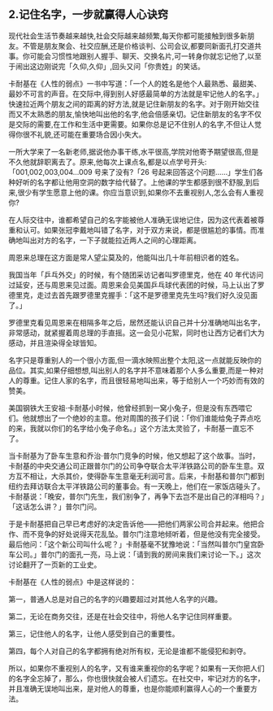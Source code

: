 ## 2.记住名字，一步就赢得人心诀窍
现代社会生活节奏越来越快,社会交际越来越频繁,每天你都可能接触到很多新朋友。不管是朋友聚会、社交应酬,还是价格谈判、公司会议,都要同新面孔打交道共事。你可能会习惯性地跟别人握手、聊天、交换名片,可一转身你就忘记他了,以至于闹出这边刚说完「久仰,久仰」,回头又问「你贵姓」的笑话。


卡耐基在《人性的弱点》一书中写道：「一个人的姓名是他个人最熟悉、最甜美、最妙不可言的声音。在交际中,得到别人好感最简单的方法就是牢记他人的名字。」快速拉近两个朋友之间的距离的好方法,就是记住新朋友的名字。对于刚开始交往而又不太熟悉的朋友,愉快地叫出他的名字,他会倍感亲切。记住新朋友的名字不仅是交际的需要,在工作和生活中更需要。如果你总是记不住别人的名字,不但让人觉得你很不礼貌,还可能在重要场合因小失大。


一所大学来了一名新老师,据说他办事干练,水平很高,学院对他寄予期望很高,但是不久他就辞职离去了。原来,他每次上课点名,都是以点学号开头:「001,002,003,004…009 号来了没有?「26 号起来回答这个问题……」学生们各种好听的名字都让他用空洞的数字给代替了。上他课的学生都感到很不舒服,到后来,很少有学生愿意上他的课。你应当意识到,如果你不去重视别人,怎么会有人重视你?


在人际交往中，谁都希望自己的名字能被他人准确无误地记住，因为这代表着被尊重和认可。如果张冠李戴地叫错了名字，对于双方来说，都是很尴尬的事情。而准确地叫出对方的名字，一下子就能拉近两人之间的心理距离。


周恩来总理在这方面是常人望尘莫及的，他能叫出几十年前相识者的姓名。


我国当年「乒乓外交」的时候，有个随团采访记者叫罗德里克，他在 40 年代访问过延安，还与周恩来见过面。周恩来会见美国乒乓球代表团的时候，马上认出了罗德里克，走过去首先跟罗德里克握手：「这不是罗德里克先生吗?我们好久没见面了。」


罗德里克看见周恩来在相隔多年之后，居然还能认识自己并十分准确地叫出名字，非常感动，就紧握着周总理的手直摇。这一会见小花絮，同时也让西方记者们大为感动，并且渲染得全球皆知。


名字只是尊重别人的一个很小方面,但一滴水映照出整个太阳,这一点就能反映你的品位。其实,如果仔细想想,叫出别人的名字并不意味着那个人多么重要,而是一种对人的尊重。记住人家的名字，而且很轻易地叫出来，等于给别人一个巧妙而有效的赞美。


美国钢铁大王安祖·卡耐基小时候，他曾经抓到一窝小兔子，但是没有东西喂它们。他就想出了一个绝妙的主意。他对周围的孩子们说：「你们谁能给兔子弄点吃的来，我就以你们的名字给小兔子命名。」这个方法太灵验了，卡耐基一直忘不了。


当卡耐基为了卧车生意和乔治·普尔门竞争的时候，他又想起了这个故事。当时，卡耐基的中央交通公司正跟普尔门的公司争夺联合太平洋铁路公司的卧车生意。双方互不相让，大杀其价，使得卧车生意毫无利润可言。后来，卡耐基和普尔门都到纽约去拜访联合太平洋铁路公司的董事会。有一天晚上，他们在一家饭店碰头了。卡耐基说：「晚安，普尔门先生，我们别争了，再争下去岂不是出自己的洋相吗？」「这话怎么讲？」普尔门问。


于是卡耐基把自己早已考虑好的决定告诉他——把他们两家公司合并起来。他把合作、而不竞争的好处说得天花乱坠。普尔门注意地倾听着，但是他没有完全接受。最后他问：「这个新公司叫什么呢？」卡耐基毫不犹豫地说：「当然叫普尔门皇宫卧车公司。」普尔门的面孔一亮，马上说：「请到我的房间来我们来讨论一下。」这次讨论翻开了一页新的工业史。


卡耐基在《人性的弱点》中是这样说的：


第一，普通人总是对自己的名字的兴趣要超过对其他人名字的兴趣。


第二，无论在商务交往，还是在社会交往中，将他人名字记住同样重要。


第三，记住他人的名字，让他人感受到自己的重要性。


第四，每个人对自己的名字都拥有绝对所有权，无论是谁都不能侵犯和剥夺。


所以，如果你不重视别人的名字，又有谁来重视你的名字呢？如果有一天你把人们的名字全忘掉了，那么，你也很快就会被人们遗忘。在社交中，牢记对方的名字，并且准确无误地叫出来，是对他人的尊重，也是你能顺利赢得人心的一个重要方法。


